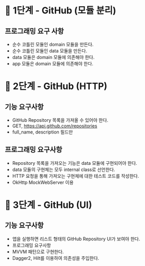 # 🚀 1단계 - GitHub (모듈 분리)

## 프로그래밍 요구 사항

- 순수 코틀린 모듈인 domain 모듈을 만든다.
- 순수 코틀린 모듈인 data 모듈을 만든다.
- data 모듈은 domain 모듈에 의존해야 한다.
- app 모듈은 domain 모듈에 의존해야 한다.

# 🚀 2단계 - GitHub (HTTP)

## 기능 요구사항

- GitHub Repository 목록을 가져올 수 있어야 한다.
- GET, https://api.github.com/repositories
- full_name, description 필드만

## 프로그래밍 요구사항

- Repository 목록을 가져오는 기능은 data 모듈에 구현되어야 한다.
- data 모듈의 구현체는 모두 internal class로 선언한다.
- HTTP 요청을 통해 가져오는 구현체에 대한 테스트 코드를 작성한다.
- OkHttp MockWebServer 이용

# 🚀 3단계 - GitHub (UI)

## 기능 요구사항

- 앱을 실행하면 리스트 형태의 GitHub Repository UI가 보여야 한다.
- 프로그래밍 요구사항
- MVVM 패턴으로 구현한다.
- Dagger2, Hilt를 이용하여 의존성을 주입한다.